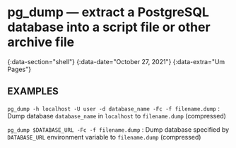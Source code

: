 # pg_dump — extract a PostgreSQL database into a script file or other archive file
{:data-section="shell"}
{:data-date="October 27, 2021"}
{:data-extra="Um Pages"}

## EXAMPLES

`pg_dump -h localhost -U user -d database_name -Fc -f filename.dump`
: Dump database `database_name` in `localhost` to `filename.dump` (compressed)

`pg_dump $DATABASE_URL -Fc -f filename.dump`
: Dump database specified by `DATABASE_URL` environment variable to `filename.dump` (compressed)
